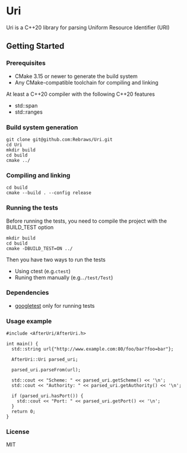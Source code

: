 # Uri

Uri is a C++20 library for parsing Uniform Resource Identifier (URI)

## Getting Started

### Prerequisites

- CMake 3.15 or newer to generate the build system 
- Any CMake-compatible toolchain for compiling and linking

At least a C++20 compiler with the following C++20 features
- std::span
- std::ranges


### Build system generation

```
git clone git@github.com:Rebraws/Uri.git
cd Uri
mkdir build
cd build
cmake ../
```

### Compiling and linking

```
cd build
cmake --build . --config release
```


### Running the tests
Before running the tests, you need to compile the project with the BUILD_TEST option
```
mkdir build
cd build
cmake -DBUILD_TEST=ON ../
```

Then you have two ways to run the tests
- Using ctest (e.g.``` ctest ```)
- Runing them manually (e.g.``` ./test/Test ```)


### Dependencies
- [googletest](https://github.com/google/googletest) only for running tests



### Usage example
```
#include <AfterUri/AfterUri.h>

int main() {
  std::string url{"http://www.example.com:80/foo/bar?foo=bar"};
  
  AfterUri::Uri parsed_uri;

  parsed_uri.parseFrom(url);

  std::cout << "Scheme: " << parsed_uri.getScheme() << '\n';
  std::cout << "Authority: " << parsed_uri.getAuthority() << '\n';
  
  if (parsed_uri.hasPort()) {
    std::cout << "Port: " << parsed_uri.getPort() << '\n';
  }
  return 0;
}

```

### License
MIT


